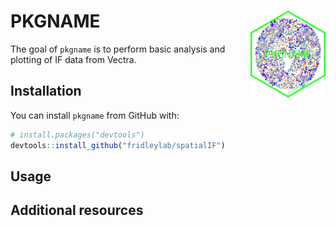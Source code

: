 
# PKGNAME <img src="man/hex_sticker/hex.png" align="right" height="139" />

The goal of `pkgname` is to perform basic analysis and plotting of IF
data from Vectra.

## Installation

You can install `pkgname` from GitHub with:

``` r
# install.packages("devtools")
devtools::install_github("fridleylab/spatialIF")
```

<!--- add CRAN once up and running --->

## Usage

## Additional resources
